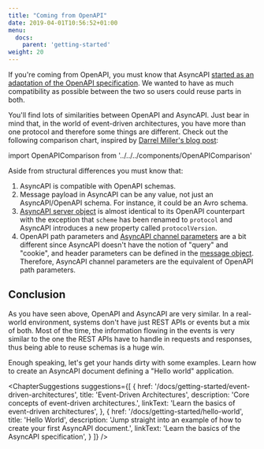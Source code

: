 ```yaml
---
title: "Coming from OpenAPI"
date: 2019-04-01T10:56:52+01:00
menu:
  docs:
    parent: 'getting-started'
weight: 20
---
```


If you're coming from OpenAPI, you must know that AsyncAPI [started as an adaptation of the OpenAPI specification](https://medium.com/asyncapi/whats-new-on-asyncapi-lots-2d9019a1869d). We wanted to have as much compatibility as possible between the two so users could reuse parts in both.

You'll find lots of similarities between OpenAPI and AsyncAPI. Just bear in mind that, in the world of event-driven architectures, you have more than one protocol and therefore some things are different. Check out the following comparison chart, inspired by [Darrel Miller's blog post](https://www.openapis.org/news/blogs/2016/10/tdc-structural-improvements-explaining-30-spec-part-2):

import OpenAPIComparison from '../../../components/OpenAPIComparison'

<OpenAPIComparison className="my-8" />

Aside from structural differences you must know that:

1. AsyncAPI is compatible with OpenAPI schemas.
1. Message payload in AsyncAPI can be any value, not just an AsyncAPI/OpenAPI schema. For instance, it could be an Avro schema.
1. [AsyncAPI server object](/docs/specifications/2.1.0/#serverObject) is almost identical to its OpenAPI counterpart with the exception that `scheme` has been renamed to `protocol` and AsyncAPI introduces a new property called `protocolVersion`.
1. OpenAPI path parameters and [AsyncAPI channel parameters](/docs/specifications/2.1.0/#parameterObject) are a bit different since AsyncAPI doesn't have the notion of "query" and "cookie", and header parameters can be defined in the [message object](/docs/specifications/2.1.0/#messageObject). Therefore, AsyncAPI channel parameters are the equivalent of OpenAPI path parameters.

## Conclusion

As you have seen above, OpenAPI and AsyncAPI are very similar. In a real-world environment, systems don't have just REST APIs or events but a mix of both. Most of the time, the information flowing in the events is very similar to the one the REST APIs have to handle in requests and responses, thus being able to reuse schemas is a huge win.

Enough speaking, let's get your hands dirty with some examples. Learn how to create an AsyncAPI document defining a "Hello world" application.

<ChapterSuggestions
  suggestions={[
    {
      href: '/docs/getting-started/event-driven-architectures',
      title: 'Event-Driven Architectures',
      description: 'Core concepts of event-driven architectures.',
      linkText: 'Learn the basics of event-driven architectures',
    },
    {
      href: '/docs/getting-started/hello-world',
      title: 'Hello World',
      description: 'Jump straight into an example of how to create your first AsyncAPI document.',
      linkText: 'Learn the basics of the AsyncAPI specification',
    }
  ]}
/>
